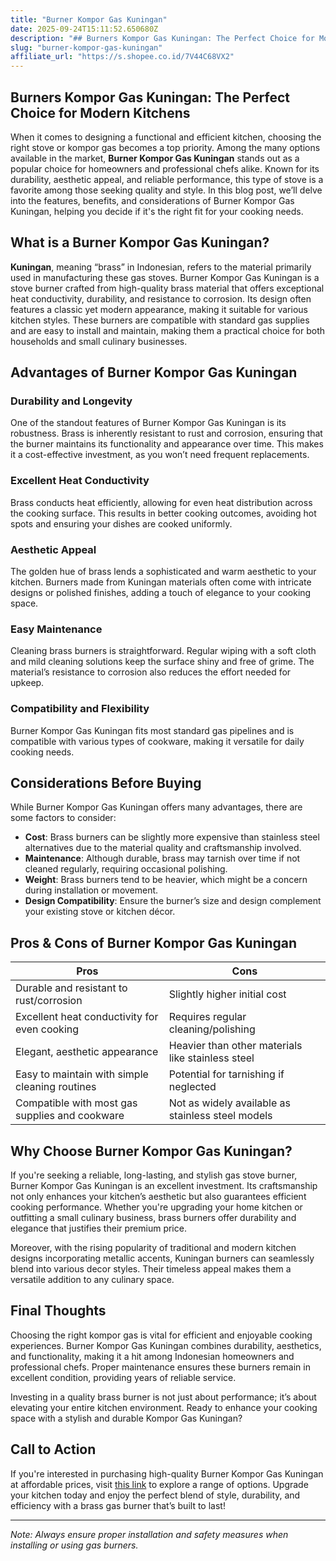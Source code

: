 ```yaml
---
title: "Burner Kompor Gas Kuningan"
date: 2025-09-24T15:11:52.650680Z
description: "## Burners Kompor Gas Kuningan: The Perfect Choice for Modern Kitchens..."
slug: "burner-kompor-gas-kuningan"
affiliate_url: "https://s.shopee.co.id/7V44C68VX2"
---
```

## Burners Kompor Gas Kuningan: The Perfect Choice for Modern Kitchens

When it comes to designing a functional and efficient kitchen, choosing the right stove or kompor gas becomes a top priority. Among the many options available in the market, **Burner Kompor Gas Kuningan** stands out as a popular choice for homeowners and professional chefs alike. Known for its durability, aesthetic appeal, and reliable performance, this type of stove is a favorite among those seeking quality and style. In this blog post, we’ll delve into the features, benefits, and considerations of Burner Kompor Gas Kuningan, helping you decide if it's the right fit for your cooking needs.

## What is a Burner Kompor Gas Kuningan?

**Kuningan**, meaning “brass” in Indonesian, refers to the material primarily used in manufacturing these gas stoves. Burner Kompor Gas Kuningan is a stove burner crafted from high-quality brass material that offers exceptional heat conductivity, durability, and resistance to corrosion. Its design often features a classic yet modern appearance, making it suitable for various kitchen styles. These burners are compatible with standard gas supplies and are easy to install and maintain, making them a practical choice for both households and small culinary businesses.

## Advantages of Burner Kompor Gas Kuningan

### Durability and Longevity

One of the standout features of Burner Kompor Gas Kuningan is its robustness. Brass is inherently resistant to rust and corrosion, ensuring that the burner maintains its functionality and appearance over time. This makes it a cost-effective investment, as you won’t need frequent replacements.

### Excellent Heat Conductivity

Brass conducts heat efficiently, allowing for even heat distribution across the cooking surface. This results in better cooking outcomes, avoiding hot spots and ensuring your dishes are cooked uniformly.

### Aesthetic Appeal

The golden hue of brass lends a sophisticated and warm aesthetic to your kitchen. Burners made from Kuningan materials often come with intricate designs or polished finishes, adding a touch of elegance to your cooking space.

### Easy Maintenance

Cleaning brass burners is straightforward. Regular wiping with a soft cloth and mild cleaning solutions keep the surface shiny and free of grime. The material’s resistance to corrosion also reduces the effort needed for upkeep.

### Compatibility and Flexibility

Burner Kompor Gas Kuningan fits most standard gas pipelines and is compatible with various types of cookware, making it versatile for daily cooking needs.

## Considerations Before Buying

While Burner Kompor Gas Kuningan offers many advantages, there are some factors to consider:

- **Cost**: Brass burners can be slightly more expensive than stainless steel alternatives due to the material quality and craftsmanship involved.
- **Maintenance**: Although durable, brass may tarnish over time if not cleaned regularly, requiring occasional polishing.
- **Weight**: Brass burners tend to be heavier, which might be a concern during installation or movement.
- **Design Compatibility**: Ensure the burner’s size and design complement your existing stove or kitchen décor.

## Pros & Cons of Burner Kompor Gas Kuningan

| **Pros** | **Cons** |
| --- | --- |
| Durable and resistant to rust/corrosion | Slightly higher initial cost |
| Excellent heat conductivity for even cooking | Requires regular cleaning/polishing |
| Elegant, aesthetic appearance | Heavier than other materials like stainless steel |
| Easy to maintain with simple cleaning routines | Potential for tarnishing if neglected |
| Compatible with most gas supplies and cookware | Not as widely available as stainless steel models |

## Why Choose Burner Kompor Gas Kuningan?

If you're seeking a reliable, long-lasting, and stylish gas stove burner, Burner Kompor Gas Kuningan is an excellent investment. Its craftsmanship not only enhances your kitchen’s aesthetic but also guarantees efficient cooking performance. Whether you're upgrading your home kitchen or outfitting a small culinary business, brass burners offer durability and elegance that justifies their premium price.

Moreover, with the rising popularity of traditional and modern kitchen designs incorporating metallic accents, Kuningan burners can seamlessly blend into various decor styles. Their timeless appeal makes them a versatile addition to any culinary space.

## Final Thoughts

Choosing the right kompor gas is vital for efficient and enjoyable cooking experiences. Burner Kompor Gas Kuningan combines durability, aesthetics, and functionality, making it a hit among Indonesian homeowners and professional chefs. Proper maintenance ensures these burners remain in excellent condition, providing years of reliable service.

Investing in a quality brass burner is not just about performance; it’s about elevating your entire kitchen environment. Ready to enhance your cooking space with a stylish and durable Kompor Gas Kuningan?

## Call to Action

If you're interested in purchasing high-quality Burner Kompor Gas Kuningan at affordable prices, visit [this link](https://s.shopee.co.id/7V44C68VX2) to explore a range of options. Upgrade your kitchen today and enjoy the perfect blend of style, durability, and efficiency with a brass gas burner that’s built to last!

---

*Note: Always ensure proper installation and safety measures when installing or using gas burners.*